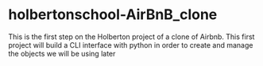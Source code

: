 # holbertonschool-AirBnB_clone

This is the first step on the Holberton project of a clone of Airbnb. This first project will build a CLI interface with python in order to create and manage the objects we will be using later